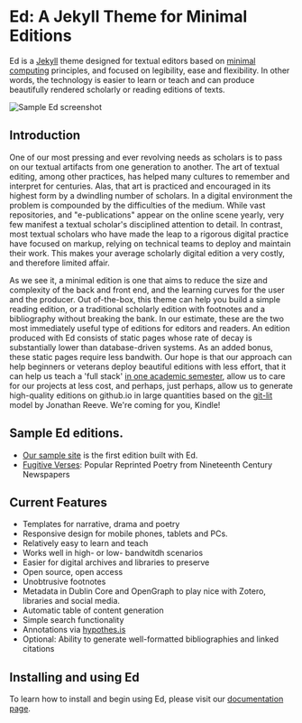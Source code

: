 # Ed: A Jekyll Theme for Minimal Editions

Ed is a [Jekyll](https://jekyllrb.com/) theme designed for textual editors based on [minimal computing](http://go-dh.github.io/mincomp/) principles, and focused on legibility, ease and flexibility. In other words, the technology is easier to learn or teach and can produce beautifully rendered scholarly or reading editions of texts.

![Sample Ed screenshot](https://github.com/elotroalex/ed/blob/master/assets/screenshot.png)

## Introduction


One of our most pressing and ever revolving needs as scholars is to pass on our textual artifacts from one generation to another. The art of textual editing, among other practices, has helped many cultures to remember and interpret for centuries. Alas, that art is practiced and encouraged in its highest form by a dwindling number of scholars. In a digital environment the problem is compounded by the difficulties of the medium. While vast repositories, and "e-publications" appear on the online scene yearly, very few manifest a textual scholar's disciplined attention to detail. In contrast, most textual scholars who have made the leap to a rigorous digital practice have focused on markup, relying on technical teams to deploy and maintain their work. This makes your average scholarly digital edition a very costly, and therefore limited affair.

As we see it, a minimal edition is one that aims to reduce the size and complexity of the back and front end, and the learning curves for the user and the producer. Out of-the-box, this theme can help you build a simple reading edition, or a traditional scholarly edition with footnotes and a bibliography without breaking the bank. In our estimate, these are the two most immediately useful type of editions for editors and readers. An edition produced with Ed consists of static pages whose rate of decay is substantially lower than database-driven systems. As an added bonus, these static pages require less bandwith. Our hope is that our approach can help beginners or veterans deploy beautiful editions with less effort, that it can help us teach a 'full stack' [in one academic semester](https://github.com/susannalles/MinimalEditions/blob/master/index.md), allow us to care for our projects at less cost, and perhaps, just perhaps, allow us to generate high-quality editions on github.io in large quantities based on the [git-lit](http://jonreeve.com/2015/09/introducing-git-lit/) model by Jonathan Reeve. We're coming for you, Kindle! 


## Sample Ed editions.

- [Our sample site](http://elotroalex.github.io/ed/) is the first edition built with Ed.
- [Fugitive Verses](http://fugitiverses.viraltexts.org/): Popular Reprinted Poetry from Nineteenth Century Newspapers



## Current Features
- Templates for narrative, drama and poetry
- Responsive design for mobile phones, tablets and PCs.
- Relatively easy to learn and teach
- Works well in high- or low- bandwitdh scenarios
- Easier for digital archives and libraries to preserve
- Open source, open access
- Unobtrusive footnotes
- Metadata in Dublin Core and OpenGraph to play nice with Zotero, libraries and social media.
- Automatic table of content generation
- Simple search functionality
- Annotations via [hypothes.is](https://hypothes.is/)
- Optional: Ability to generate well-formatted bibliographies and linked citations


## Installing and using Ed

To learn how to install and begin using Ed, please visit our [documentation page](http://elotroalex.github.io/ed/documentation.html).